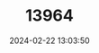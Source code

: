 ---
title: "13964"
category: "Mus indutus"
draft: false
date: 2024-02-22 13:03:50
languages:
  English: ["Desert Pygmy Mouse"]
---